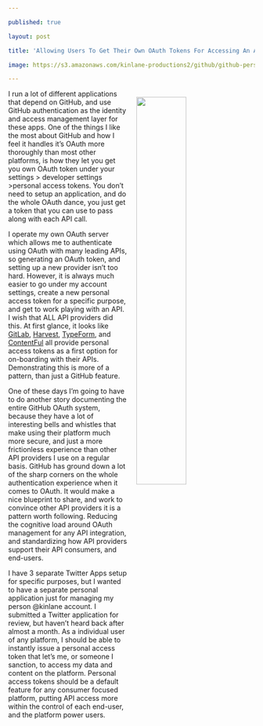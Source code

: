 ---
published: true
layout: post
title: 'Allowing Users To Get Their Own OAuth Tokens For Accessing An API Without The'
image: https://s3.amazonaws.com/kinlane-productions2/github/github-personal-access-token.png
---

<p><img src="https://s3.amazonaws.com/kinlane-productions2/github/github-personal-access-token.png" width="45%" align="right" style="padding: 15px;" />
<p>I run a lot of different applications that depend on GitHub, and use GitHub authentication as the identity and access management layer for these apps. One of the things I like the most about GitHub and how I feel it handles it’s OAuth more thoroughly than most other platforms, is how they let you get you own OAuth token under your settings &gt; developer settings &gt;personal access tokens. You don’t need to setup an application, and do the whole OAuth dance, you just get a token that you can use to pass along with each API call.

<p>I operate my own OAuth server which allows me to authenticate using OAuth with many leading APIs, so generating an OAuth token, and setting up a new provider isn’t too hard. However, it is always much easier to go under my account settings, create a new personal access token for a specific purpose, and get to work playing with an API. I wish that ALL API providers did this. At first glance, it looks like <a href="https://docs.gitlab.com/ee/user/profile/personal_access_tokens.html">GitLab</a>, <a href="https://help.getharvest.com/api-v2/authentication-api/authentication/authentication/">Harvest</a>, <a href="https://developer.typeform.com/get-started/personal-access-token/">TypeForm</a>, and <a href="https://www.contentful.com/r/knowledgebase/personal-access-tokens/">ContentFul</a> all provide personal access tokens as a first option for on-boarding with their APIs. Demonstrating this is more of a pattern, than just a GitHub feature.

<p>One of these days I’m going to have to do another story documenting the entire GitHub OAuth system, because they have a lot of interesting bells and whistles that make using their platform much more secure, and just a more frictionless experience than other API providers I use on a regular basis. GitHub has ground down a lot of the sharp corners on the whole authentication experience when it comes to OAuth. It would make a nice blueprint to share, and work to convince other API providers it is a pattern worth following. Reducing the cognitive load around OAuth management for any API integration, and standardizing how API providers support their API consumers, and end-users.

<p>I have 3 separate Twitter Apps setup for specific purposes, but I wanted to have a separate personal application just for managing my person @kinlane account. I submitted a Twitter application for review, but haven’t heard back after almost a month. As a individual user of any platform, I should be able to instantly issue a personal access token that let’s me, or someone I sanction, to access my data and content on the platform. Personal access tokens should be a default feature for any consumer focused platform, putting API access more within the control of each end-user, and the platform power users.


